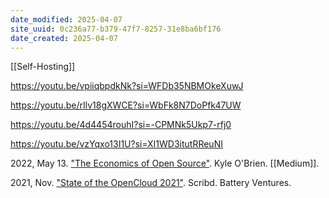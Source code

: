 ```yaml
---
date_modified: 2025-04-07
site_uuid: 0c236a77-b379-47f7-8257-31e8ba6bf176
date_created: 2025-04-07
---
```


[[Self-Hosting]]

https://youtu.be/vpiiqbpdkNk?si=WFDb35NBMOkeXuwJ

https://youtu.be/rIlv18gXWCE?si=WbFk8N7DoPfk47UW

https://youtu.be/4d4454rouhI?si=-CPMNk5Ukp7-rfj0

https://youtu.be/vzYqxo13I1U?si=XI1WD3itutRReuNI

2022, May 13. ["The Economics of Open Source"](https://medium.com/gaia-voice/the-economics-of-open-source-f6b11d4aa643). Kyle O'Brien. [[Medium]].

2021, Nov. ["State of the OpenCloud 2021"](https://www.scribd.com/document/536774580/Battery-Ventures-OpenCloud-Report-2021#fullscreen&from_embed). Scribd. Battery Ventures.